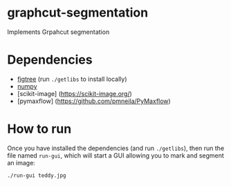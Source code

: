 # graphcut-segmentation
Implements Grpahcut segmentation

# Dependencies
* [figtree](https://github.com/vmorariu/figtree) (run `./getlibs` to install locally)
* [numpy](https://numpy.org/)
* [scikit-image] (https://scikit-image.org/)
* [pymaxflow] (https://github.com/pmneila/PyMaxflow)

# How to run
Once you have installed the dependencies (and run `./getlibs`), then run the file named `run-gui`, which will start a GUI allowing you to mark and segment an image:
```
./run-gui teddy.jpg
```

